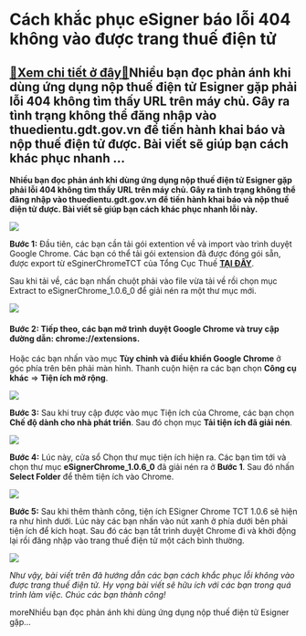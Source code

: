 Cách khắc phục eSigner báo lỗi 404 không vào được trang thuế điện tử
====================================================================

[:gift:Xem chi tiết ở đây:gift:](https://hddtvn.com/cach-khac-phuc-esigner-bao-loi-404-khong-vao-duoc-trang-thue-dien-tu/)Nhiều bạn đọc phản ánh khi dùng ứng dụng nộp thuế điện tử Esigner gặp phải lỗi 404 không tìm thấy URL trên máy chủ. Gây ra tình trạng không thể đăng nhập vào thuedientu.gdt.gov.vn để tiến hành khai báo và nộp thuế điện tử được. Bài viết sẽ giúp bạn cách khác phục nhanh …
-------------------------------------------------------------------------------------------------------------------------------------------------------------------------------------------------------------------------------------------------------------------------------

**Nhiều bạn đọc phản ánh khi dùng ứng dụng nộp thuế điện tử Esigner gặp phải lỗi 404 không tìm thấy URL trên máy chủ. Gây ra tình trạng không thể đăng nhập vào thuedientu.gdt.gov.vn để tiến hành khai báo và nộp thuế điện tử được. Bài viết sẽ giúp bạn cách khác phục nhanh lỗi này.**


![](https://hddtvn.com/wp-content/uploads/2021/01/RUxQRF6-copy.jpg)


**Bước 1:** Đầu tiên, các bạn cần tải gói extention về và import vào trình duyệt Google Chrome. Các bạn có thể tải gói extension đã được đóng gói sẵn, được export từ eSginerChromeTCT của Tổng Cục Thuế [**TẠI ĐÂY**](https://drive.google.com/file/d/1fQhIp8TvStSy7H4eJcC_2c3XLMi5NSc5/view?usp=sharing).


Sau khi tải về, các bạn nhấn chuột phải vào file vừa tải về rồi chọn mục Extract to eSignerChrome\_1.0.6\_0 để giải nén ra một thư mục mới.


![](https://hddtvn.com/wp-content/uploads/2021/01/pBjwao1.png)


#### **Bước 2:** Tiếp theo, các bạn mở trình duyệt Google Chrome và truy cập đường dẫn: **chrome://extensions**.


Hoặc các bạn nhấn vào mục **Tùy chỉnh và điều khiển Google Chrome** ở góc phía trên bên phải màn hình. Thanh cuộn hiện ra các bạn chọn **Công cụ khác** => **Tiện ích mở rộng**.


![](https://hddtvn.com/wp-content/uploads/2021/01/R6rkOTc.png)


**Bước 3:** Sau khi truy cập được vào mục Tiện ích của Chrome, các bạn chọn **Chế độ dành cho nhà phát triển**. Sau đó chọn mục **Tải tiện ích đã giải nén**.


![](https://hddtvn.com/wp-content/uploads/2021/01/ghimTTs.png)


**Bước 4:** Lúc này, cửa sổ Chọn thư mục tiện ích hiện ra. Các bạn tìm tới và chọn thư mục **eSignerChrome\_1.0.6\_0** đã giải nén ra ở **Bước 1**. Sau đó nhấn **Select Folder** để thêm tiện ích vào Chrome.


![](https://hddtvn.com/wp-content/uploads/2021/01/ABYbgyh.png)


**Bước 5:** Sau khi thêm thành công, tiện ích ESigner Chrome TCT 1.0.6 sẽ hiện ra như hình dưới. Lúc này các bạn nhấn vào nút xanh ở phía dưới bên phải tiện ích để kích hoạt. Sau đó các bạn tắt trình duyệt Chrome đi và khởi động lại rồi đăng nhập vào trang thuế điện tử một cách bình thường.


![](https://hddtvn.com/wp-content/uploads/2021/01/VrVF5Js.png)


*Như vậy, bài viết trên đã hướng dẫn các bạn cách khắc phục lỗi không vào được trang thuế điện tử. Hy vọng bài viết sẽ hữu ích với các bạn trong quá trình làm việc. Chúc các bạn thành công!*


moreNhiều bạn đọc phản ánh khi dùng ứng dụng nộp thuế điện tử Esigner gặp…

